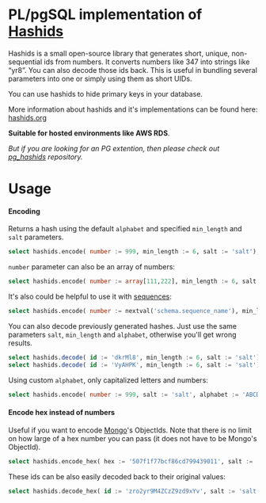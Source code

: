 # PL/pgSQL implementation of [Hashids](https://hashids.org/)

Hashids is a small open-source library that generates short, unique, non-sequential ids from numbers.
It converts numbers like 347 into strings like “yr8”. You can also decode those ids back. This is useful in bundling several parameters into one or simply using them as short UIDs.

You can use hashids to hide primary keys in your database.

More information about hashids and it's implementations can be found here: [hashids.org](http://hashids.org)

**Suitable for hosted environments like AWS RDS**.

*But if you are looking for an PG extention, then please check out [pg_hashids](https://github.com/iCyberon/pg_hashids) repository.*

# Usage
#### Encoding
Returns a hash using the default `alphabet` and specified `min_length` and `salt` parameters.

```sql
select hashids.encode( number := 999, min_length := 6, salt := 'salt'); -- dkrMl8
```

`number` parameter can also be an array of numbers:

```sql
select hashids.encode( number := array[111,222], min_length := 6, salt := 'salt'); -- VyAHPK
```

It's also could be helpful to use it with [sequences](https://www.postgresql.org/docs/current/static/sql-createsequence.html):

```sql
select hashids.encode( number := nextval('schema.sequence_name'), min_length := 6, salt := 'salt');
```
  
You can also decode previously generated hashes. Just use the same parameters `salt`, `min_length` and `alphabet`, otherwise you'll get wrong results.
  
```sql
select hashids.decode( id := 'dkrMl8', min_length := 6, salt := 'salt'); -- {999}
select hashids.decode( id := 'VyAHPK', min_length := 6, salt := 'salt'); -- {111,222}
```

Using custom `alphabet`, only capitalized letters and numbers:
	
```sql
select hashids.encode( number := 999, salt := 'salt', alphabet := 'ABCDEFGHIJKLMNOPQRSTUVWXYZ1234567890'); -- D3Q5
```
  
#### Encode hex instead of numbers

Useful if you want to encode [Mongo](https://www.mongodb.com/)'s ObjectIds. Note that there is no limit on how large of a hex number you can pass (it does not have to be Mongo's ObjectId).

```sql
select hashids.encode_hex( hex := '507f1f77bcf86cd799439011', salt := 'salt'); -- zro2yr9M4ZCzZ9zd9xYv
```
	
These ids can be also easily decoded back to their original values:

```sql
select hashids.decode_hex( id := 'zro2yr9M4ZCzZ9zd9xYv', salt := 'salt'); -- 507f1f77bcf86cd799439011
```
